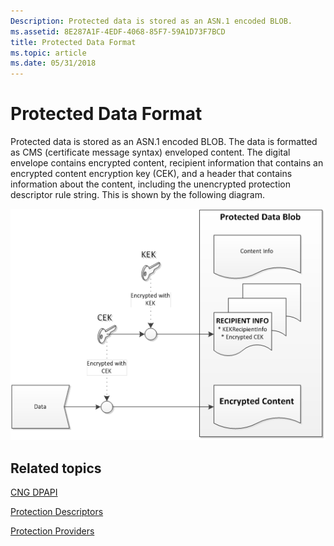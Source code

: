 ```yaml
---
Description: Protected data is stored as an ASN.1 encoded BLOB.
ms.assetid: 8E287A1F-4EDF-4068-85F7-59A1D73F7BCD
title: Protected Data Format
ms.topic: article
ms.date: 05/31/2018
---
```


# Protected Data Format

Protected data is stored as an ASN.1 encoded BLOB. The data is formatted as CMS (certificate message syntax) enveloped content. The digital envelope contains encrypted content, recipient information that contains an encrypted content encryption key (CEK), and a header that contains information about the content, including the unencrypted protection descriptor rule string. This is shown by the following diagram.

![protected enveloped data](images/protecteddatablob.png)

## Related topics

<dl> <dt>

[CNG DPAPI](cng-dpapi.md)
</dt> <dt>

[Protection Descriptors](protection-descriptors.md)
</dt> <dt>

[Protection Providers](protection-providers.md)
</dt> </dl>

 

 



